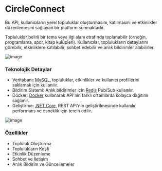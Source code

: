 # CircleConnect

Bu API, kullanıcıların yerel topluluklar oluşturmasını, katılmasını ve etkinlikler düzenlemesini sağlayan bir platform sunmaktadır. 

Topluluklar belirli bir tema veya ilgi alanı etrafında toplanabilir (örneğin, programlama, spor, kitap kulüpleri). Kullanıcılar, toplulukların detaylarını görebilir, etkinliklere katılabilir, sohbet edebilir ve anlık bildirimler alabilirler.

![image](https://github.com/user-attachments/assets/3b4b0def-bf03-43e2-9e91-07abfe2d9c29)


### Teknolojik Detaylar
-	Veritabanı: <a href="https://www.mysql.com/">MySQL</a>, topluluklar, etkinlikler ve kullanıcı profillerini saklamak için kullanılır.
-	Bildirim Sistemi: Anlık bildirimler için <a href="https://redis.io/">Redis</a> Pub/Sub kullanılır.
-	Docker: <a href="https://www.docker.com/">Docker</a> kullanarak API'nin farklı ortamlarda kolayca dağıtımı sağlanır.
-	Geliştirme: <a href="https://dotnet.microsoft.com/en-us/">.NET Core</a>, REST API'nin geliştirilmesinde kullanılır, performans ve esneklik için tercih edilir.


![image](https://github.com/user-attachments/assets/bf2c463d-5fcc-4882-8a0b-087cef5d9dc1)


### Özellikler
- Topluluk Oluşturma
- Toplulukların Keşfi
- Etkinlik Düzenleme
- Sohbet ve İletişim
- Anlık Bildirim ve Güncellemeler
